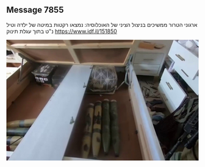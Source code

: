 ## Message 7855

ארגוני הטרור ממשיכים בניצול הציני של האוכלוסיה:
נמצאו רקטות במיטה של ילדה וטיל נ"ט בתוך עגלת תינוק
https://www.idf.il/151850

![Photo](7855/7855_photo.jpg)
